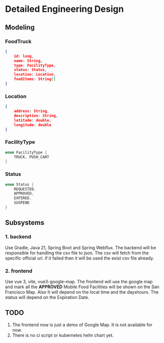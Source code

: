 # Detailed Engineering Design
## Modeling

### FoodTruck
```json
{
    id: long,
    name: String,
    type: FacilityType,
    status: Status,
    location: Location,
    foodItems: String[]
}
```

### Location
```json
{
    address: String,
    description: String,
    latitude: double,
    longitude: double
}
```

### FacilityType
```java
enum FacilityType {
    TRUCK, PUSH_CART
}
```

### Status
```java
enum Status {
    REQUESTED,
    APPROVED,
    EXPIRED,
    SUSPEND
}
```

## Subsystems
### 1. backend
Use Gradle, Java 21, Spring Boot and Spring Webflux. The backend will be responsible for handling the csv file to json. The csv will fetch from the specific official url. if it failed then it will be used the exist csv file already.
### 2. frontend
Use vue 3, vite, vue3-google-map. The frontend will use the google map and mark all the **APPROVED** Mobile Food Facilities will be shown on the San Francisco Map. Also It will depend on the local time and the dayshours. The status will depend on the Expiration Date.

## TODO
1. The frontend now is just a demo of Google Map. It is not available for now.
2. There is no ci script or kubernetes helm chart yet.

